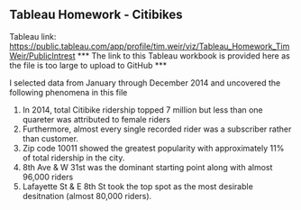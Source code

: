 ## Tableau Homework - Citibikes

Tableau link: https://public.tableau.com/app/profile/tim.weir/viz/Tableau_Homework_TimWeir/PublicIntrest
*** The link to this Tableau workbook is provided here as the file is too large to upload to GitHub ***

I selected data from January through December 2014 and uncovered the following phenomena in this file

1.  In 2014, total Citibike ridership topped 7 million but less than one quareter was attributed to female riders
2.  Furthermore, almost every single recorded rider was a subscriber rather than customer.
3.  Zip code 10011 showed the greatest popularity with approximately 11% of total ridership in the city.
4.  8th Ave & W 31st was the dominant starting point along with almost 96,000 riders
5.  Lafayette St & E 8th St took the top spot as the most desirable desitnation (almost 80,000 riders).
